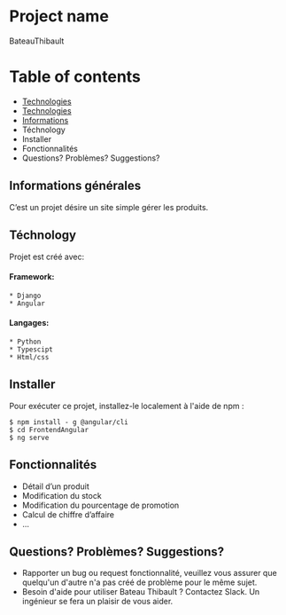 # Project name
BateauThibault

# Table of contents 
* [Technologies](#general-info)
* [Technologies](#technologies)
* [Informations](##Informations-générales)
* Téchnology
* Installer
* Fonctionnalités 
* Questions? Problèmes? Suggestions?

## Informations générales
C’est un projet désire un site simple gérer les produits.

## Téchnology
Projet est créé avec:
#### Framework:
    * Django
    * Angular
#### Langages:
    * Python
    * Typescipt
    * Html/css
    
## Installer
Pour exécuter ce projet, installez-le localement à l'aide de npm :
```
$ npm install - g @angular/cli
$ cd FrontendAngular
$ ng serve
```
## Fonctionnalités
* Détail d’un produit
* Modification du stock
* Modification du pourcentage de promotion
* Calcul de chiffre d’affaire
* ...

## Questions? Problèmes? Suggestions?
* Rapporter un bug ou request fonctionnalité, veuillez vous assurer que quelqu'un d'autre n'a pas créé de problème pour le même sujet.
* Besoin d'aide pour utiliser Bateau Thibault ? Contactez Slack. Un ingénieur se fera un plaisir de vous aider.
